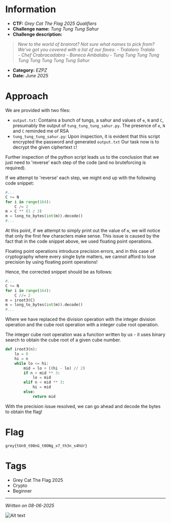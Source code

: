 # Information
- **CTF:** *Grey Cat The Flag 2025 Qualifiers*
- **Challenge name:** *Tung Tung Tung Sahur*
- **Challenge description:** 
>	*New to the world of brainrot? Not sure what names to pick from? We've got you covered with a list of our faves:*
>		*- Tralalero Tralala*  
>		*- Chef Crabracadabra*
>		*- Boneca Ambalabu*
>		*- Tung Tung Tung Tung Tung Tung Tung Tung Tung Sahur*
- **Category:** *EZPZ*
- **Date:** *June 2025*
# Approach
We are provided with two files: 
- `output.txt`: Contains a bunch of tungs, a sahur and values of `e`, `N` and `C`, presumably the output of `tung_tung_tung_sahur.py`. The presence of `e`, `N` and `C` reminded me of RSA
- `tung_tung_tung_sahur.py`: Upon inspection, it is evident that this script encrypted the password and generated `output.txt`
Our task now is to decrypt the given ciphertext `C`!

Further inspection of the python script leads us to the conclusion that we just need to 'reverse' each step of the code (and no bruteforcing is required).

If we attempt to 'reverse' each step, we might end up with the following code snippet:
```python
#...
C += N
for i in range(164): 
	C /= 2
m = C ** (1 / 3) 
m = long_to_bytes(int(m)).decode()
#...
```

At this point, if we attempt to simply print out the value of `m`, we will notice that only the first few characters make sense. This issue is caused by the fact that in the code snippet above, we used floating point operations.

Floating point operations introduce precision errors, and in this case of cryptography where every single byte matters, we cannot afford to lose precision by using floating point operations!

Hence, the corrected snippet should be as follows:
```python
#...
C += N
for i in range(164): 
	C //= 2
m = iroot3(C) 
m = long_to_bytes(int(m)).decode()
#...
```

Where we have replaced the division operation with the integer division operation and the cube root operation with a integer cube root operation.

The integer cube root operation was a function written by us - it uses binary search to obtain the cube root of a given cube number.
```python
def iroot3(n):
    lo = 0
    hi = n
    while lo <= hi:
        mid = lo + ((hi - lo) // 2)
        if n > mid ** 3:
            lo = mid
        elif n < mid ** 3:
            hi = mid
        else:
            return mid
```

With the precision issue resolved, we can go ahead and decode the bytes to obtain the flag!
# Flag
```grey{tUn9_t00nG_t0ONg_x7_th3n_s4hUr}```
# Tags
- Grey Cat The Flag 2025
- Crypto
- Beginner
---
*Written on 08-06-2025*

![Alt text](tungtungtungsahur.png)

